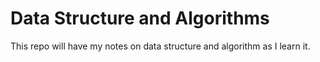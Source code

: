 # Data Structure and Algorithms

This repo will have my notes on data structure and algorithm as I learn it.